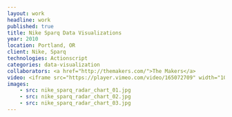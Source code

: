 ```yaml
---
layout: work
headline: work
published: true
title: Nike Sparq Data Visualizations
year: 2010
location: Portland, OR
client: Nike, Sparq
technologies: Actionscript
categories: data-visualization
collaborators: <a href="http://themakers.com/">The Makers</a>
video: <iframe src="https://player.vimeo.com/video/165072709" width="1024" height="576" frameborder="0" webkitallowfullscreen mozallowfullscreen allowfullscreen></iframe>
images:
    - src: nike_sparq_radar_chart_01.jpg
    - src: nike_sparq_radar_chart_02.jpg
    - src: nike_sparq_radar_chart_03.jpg
---
```

